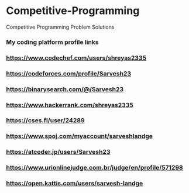 # Competitive-Programming
Competitive Programming Problem Solutions

### My coding platform profile links
### https://www.codechef.com/users/shreyas2335
### https://codeforces.com/profile/Sarvesh23
### https://binarysearch.com/@/Sarvesh23
### https://www.hackerrank.com/shreyas2335
### https://cses.fi/user/24289
### https://www.spoj.com/myaccount/sarveshlandge
### https://atcoder.jp/users/Sarvesh23
### https://www.urionlinejudge.com.br/judge/en/profile/571298
### https://open.kattis.com/users/sarvesh-landge

